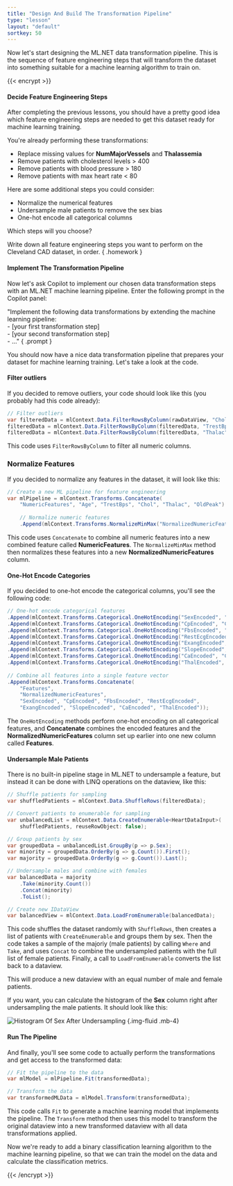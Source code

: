 ```yaml
---
title: "Design And Build The Transformation Pipeline"
type: "lesson"
layout: "default"
sortkey: 50
---
```


Now let's start designing the ML.NET data transformation pipeline. This is the sequence of feature engineering steps that will transform the dataset into something suitable for a machine learning algorithm to train on.

{{< encrypt >}}

#### Decide Feature Engineering Steps

After completing the previous lessons, you should have a pretty good idea which feature engineering steps are needed to get this dataset ready for machine learning training.

You're already performing these transformations:

- Replace missing values for **NumMajorVessels** and **Thalassemia**
- Remove patients with cholesterol levels > 400
- Remove patients with blood pressure > 180
- Remove patients with max heart rate < 80

Here are some additional steps you could consider:

- Normalize the numerical features
- Undersample male patients to remove the sex bias
- One-hot encode all categorical columns

Which steps will you choose?

Write down all feature engineering steps you want to perform on the Cleveland CAD dataset, in order.
{ .homework }

#### Implement The Transformation Pipeline

Now let's ask Copilot to implement our chosen data transformation steps with an ML.NET machine learning pipeline. Enter the following prompt in the Copilot panel:

"Implement the following data transformations by extending the machine learning pipeline:<br>- [your first transformation step]<br>- [your second transformation step]<br>- ..."
{ .prompt }

You should now have a nice data transformation pipeline that prepares your dataset for machine learning training. Let's take a look at the code.

#### Filter outliers

If you decided to remove outliers, your code should look like this (you probably had this code already):

```csharp
// Filter outliers
var filteredData = mlContext.Data.FilterRowsByColumn(rawDataView, "Chol", upperBound: 400);
filteredData = mlContext.Data.FilterRowsByColumn(filteredData, "TrestBps", upperBound: 180);
filteredData = mlContext.Data.FilterRowsByColumn(filteredData, "Thalac", lowerBound: 80);
```

This code uses `FilterRowsByColumn` to filter all numeric columns.

### Normalize Features

If you decided to normalize any features in the dataset, it will look like this:

```csharp
// Create a new ML pipeline for feature engineering
var mlPipeline = mlContext.Transforms.Concatenate(
    "NumericFeatures", "Age", "TrestBps", "Chol", "Thalac", "OldPeak")
    
    // Normalize numeric features
    .Append(mlContext.Transforms.NormalizeMinMax("NormalizedNumericFeatures", "NumericFeatures"))
```

This code uses `Concatenate` to combine all numeric features into a new combined feature called **NumericFeatures**. The `NormalizeMinMax` method then normalizes these features into a new **NormalizedNumericFeatures** column.

#### One-Hot Encode Categories

If you decided to one-hot encode the categorical columns, you'll see the following code:

```csharp
// One-hot encode categorical features
.Append(mlContext.Transforms.Categorical.OneHotEncoding("SexEncoded", "Sex"))
.Append(mlContext.Transforms.Categorical.OneHotEncoding("CpEncoded", "Cp"))
.Append(mlContext.Transforms.Categorical.OneHotEncoding("FbsEncoded", "Fbs"))
.Append(mlContext.Transforms.Categorical.OneHotEncoding("RestEcgEncoded", "RestEcg"))
.Append(mlContext.Transforms.Categorical.OneHotEncoding("ExangEncoded", "Exang"))
.Append(mlContext.Transforms.Categorical.OneHotEncoding("SlopeEncoded", "Slope"))
.Append(mlContext.Transforms.Categorical.OneHotEncoding("CaEncoded", "Ca"))
.Append(mlContext.Transforms.Categorical.OneHotEncoding("ThalEncoded", "Thal"))
    
// Combine all features into a single feature vector
.Append(mlContext.Transforms.Concatenate(
    "Features", 
    "NormalizedNumericFeatures",
    "SexEncoded", "CpEncoded", "FbsEncoded", "RestEcgEncoded", 
    "ExangEncoded", "SlopeEncoded", "CaEncoded", "ThalEncoded"));
```
The `OneHotEncoding` methods perform one-hot encoding on all categorical features, and **Concatenate** combines the encoded features and the **NormalizedNumericFeatures** column set up earlier into one new column called **Features**.

#### Undersample Male Patients

There is no built-in pipeline stage in ML.NET to undersample a feature, but instead it can be done with LINQ operations on the dataview, like this:

```csharp
// Shuffle patients for sampling
var shuffledPatients = mlContext.Data.ShuffleRows(filteredData);

// Convert patients to enumerable for sampling
var unbalancedList = mlContext.Data.CreateEnumerable<HeartDataInput>(
    shuffledPatients, reuseRowObject: false);

// Group patients by sex
var groupedData = unbalancedList.GroupBy(p => p.Sex);
var minority = groupedData.OrderBy(g => g.Count()).First();
var majority = groupedData.OrderBy(g => g.Count()).Last();

// Undersample males and combine with females
var balancedData = majority
    .Take(minority.Count())
    .Concat(minority)
    .ToList();

// Create new IDataView
var balancedView = mlContext.Data.LoadFromEnumerable(balancedData);
```

This code shuffles the dataset randomly with `ShuffleRows`, then creates a list of patients with `CreateEnumerable` and groups them by sex. Then the code takes a sample of the majoriy (male patients) by calling `Where` and `Take`, and uses `Concat` to combine the undersampled patients with the full list of female patients. Finally, a call to `LoadFromEnumerable` converts the list back to a dataview. 

This will produce a new dataview with an equal number of male and female patients. 

If you want, you can calculate the histogram of the **Sex** column right after undersampling the male patients. It should look like this:

![Histogram Of Sex After Undersampling](../img/histogram-sex.png)
{.img-fluid .mb-4}

#### Run The Pipeline

And finally, you'll see some code to actually perform the transformations and get access to the transformed data:

```csharp
// Fit the pipeline to the data
var mlModel = mlPipeline.Fit(transformedData);

// Transform the data
var transformedMLData = mlModel.Transform(transformedData);
```

This code calls `Fit` to generate a machine learning model that implements the pipeline. The `Transform` method then uses this model to transform the original dataview into a new transformed dataview with all data transformations applied. 

Now we're ready to add a binary classification learning algorithm to the machine learning pipeline, so that we can train the model on the data and calculate the classification metrics. 

{{< /encrypt >}}
